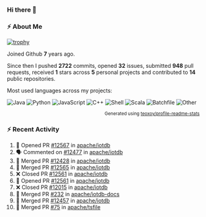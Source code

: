### Hi there 👋

### :zap: About Me

[![trophy](https://github-profile-trophy.vercel.app/?username=HTHou&theme=onedark)](https://github.com/ryo-ma/github-profile-trophy)
   
Joined Github **7** years ago.

Since then I pushed **2722** commits, opened **32** issues, submitted **948** pull requests, received **1** stars across **5** personal projects and contributed to **14** public repositories.

Most used languages across my projects:

![Java](https://img.shields.io/static/v1?style=flat-square&label=%E2%A0%80&color=555&labelColor=%23b07219&message=Java%EF%B8%B195.9%25)
![Python](https://img.shields.io/static/v1?style=flat-square&label=%E2%A0%80&color=555&labelColor=%233572A5&message=Python%EF%B8%B10.9%25)
![JavaScript](https://img.shields.io/static/v1?style=flat-square&label=%E2%A0%80&color=555&labelColor=%23f1e05a&message=JavaScript%EF%B8%B10.6%25)
![C++](https://img.shields.io/static/v1?style=flat-square&label=%E2%A0%80&color=555&labelColor=%23f34b7d&message=C%2B%2B%EF%B8%B10.4%25)
![Shell](https://img.shields.io/static/v1?style=flat-square&label=%E2%A0%80&color=555&labelColor=%2389e051&message=Shell%EF%B8%B10.4%25)
![Scala](https://img.shields.io/static/v1?style=flat-square&label=%E2%A0%80&color=555&labelColor=%23c22d40&message=Scala%EF%B8%B10.3%25)
![Batchfile](https://img.shields.io/static/v1?style=flat-square&label=%E2%A0%80&color=555&labelColor=%23C1F12E&message=Batchfile%EF%B8%B10.2%25)
![Other](https://img.shields.io/static/v1?style=flat-square&label=%E2%A0%80&color=555&labelColor=%23ededed&message=Other%EF%B8%B10.8%25)

<p align="right"><sub>Generated using <a href="https://github.com/marketplace/actions/profile-readme-stats">teoxoy/profile-readme-stats</a></sub></p>


<!--![](https://github.com/HTHou/HTHou/blob/output/github-contribution-grid-snake.svg)-->

<!--![Haonan Hou's github stats](https://github-readme-stats.vercel.app/api?username=HTHou&count_private=true&show_icons=true&theme=onedark)-->

<!--![Haonan Hou's wakatime stats](https://github-readme-stats.vercel.app/api/wakatime?username=HTHou&layout=compact&theme=onedark)-->

<!--![Top Langs](https://github-readme-stats.vercel.app/api/top-langs/?username=HTHou&theme=onedark&layout=compact)-->

### :zap: Recent Activity
<!--START_SECTION:activity-->
1. 💪 Opened PR [#12567](https://github.com/apache/iotdb/pull/12567) in [apache/iotdb](https://github.com/apache/iotdb)
2. 🗣 Commented on [#12477](https://github.com/apache/iotdb/pull/12477#issuecomment-2123737659) in [apache/iotdb](https://github.com/apache/iotdb)
3. 🎉 Merged PR [#12428](https://github.com/apache/iotdb/pull/12428) in [apache/iotdb](https://github.com/apache/iotdb)
4. 🎉 Merged PR [#12565](https://github.com/apache/iotdb/pull/12565) in [apache/iotdb](https://github.com/apache/iotdb)
5. ❌ Closed PR [#12561](https://github.com/apache/iotdb/pull/12561) in [apache/iotdb](https://github.com/apache/iotdb)
6. 💪 Opened PR [#12561](https://github.com/apache/iotdb/pull/12561) in [apache/iotdb](https://github.com/apache/iotdb)
7. ❌ Closed PR [#12015](https://github.com/apache/iotdb/pull/12015) in [apache/iotdb](https://github.com/apache/iotdb)
8. 🎉 Merged PR [#232](https://github.com/apache/iotdb-docs/pull/232) in [apache/iotdb-docs](https://github.com/apache/iotdb-docs)
9. 🎉 Merged PR [#12457](https://github.com/apache/iotdb/pull/12457) in [apache/iotdb](https://github.com/apache/iotdb)
10. 🎉 Merged PR [#75](https://github.com/apache/tsfile/pull/75) in [apache/tsfile](https://github.com/apache/tsfile)
<!--END_SECTION:activity-->

<!--
**HTHou/HTHou** is a ✨ _special_ ✨ repository because its `README.md` (this file) appears on your GitHub profile.

Here are some ideas to get you started:

- 🔭 I’m currently working on ...
- 🌱 I’m currently learning ...
- 👯 I’m looking to collaborate on ...
- 🤔 I’m looking for help with ...
- 💬 Ask me about ...
- 📫 How to reach me: ...
- 😄 Pronouns: ...
- ⚡ Fun fact: ...
-->
